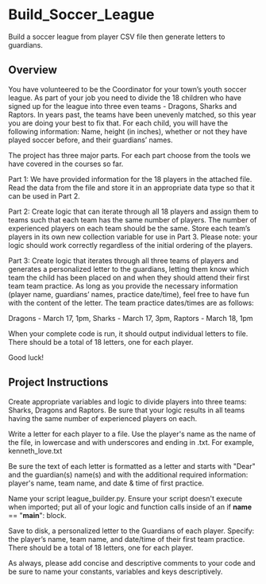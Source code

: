 # Build_Soccer_League
Build a soccer league from player CSV file then generate letters to guardians.

## Overview
You have volunteered to be the Coordinator for your town’s youth soccer league. As part of your job you need to divide the 18 children who have signed up for the league into three even teams - Dragons, Sharks and Raptors. In years past, the teams have been unevenly matched, so this year you are doing your best to fix that. For each child, you will have the following information: Name, height (in inches), whether or not they have played soccer before, and their guardians’ names.

The project has three major parts. For each part choose from the tools we have covered in the courses so far.

Part 1: We have provided information for the 18 players in the attached file. Read the data from the file and store it in an appropriate data type so that it can be used in Part 2.

Part 2: Create logic that can iterate through all 18 players and assign them to teams such that each team has the same number of players. The number of experienced players on each team should be the same. Store each team’s players in its own new collection variable for use in Part 3. Please note: your logic should work correctly regardless of the initial ordering of the players.

Part 3: Create logic that iterates through all three teams of players and generates a personalized letter to the guardians, letting them know which team the child has been placed on and when they should attend their first team team practice. As long as you provide the necessary information (player name, guardians’ names, practice date/time), feel free to have fun with the content of the letter. The team practice dates/times are as follows:

Dragons - March 17, 1pm, Sharks - March 17, 3pm, Raptors - March 18, 1pm

When your complete code is run, it should output individual letters to file. There should be a total of 18 letters, one for each player.

Good luck!

## Project Instructions
Create appropriate variables and logic to divide players into three teams: Sharks, Dragons and Raptors. Be sure that your logic results in all teams having the same number of experienced players on each.

Write a letter for each player to a file. Use the player's name as the name of the file, in lowercase and with underscores and ending in .txt. For example, kenneth_love.txt

Be sure the text of each letter is formatted as a letter and starts with "Dear" and the guardian(s) name(s) and with the additional required information: player's name, team name, and date & time of first practice.

Name your script league_builder.py. Ensure your script doesn't execute when imported; put all of your logic and function calls inside of an if __name__ == "__main__": block.

Save to disk, a personalized letter to the Guardians of each player. Specify: the player’s name, team name, and date/time of their first team practice. There should be a total of 18 letters, one for each player.

As always, please add concise and descriptive comments to your code and be sure to name your constants, variables and keys descriptively.
